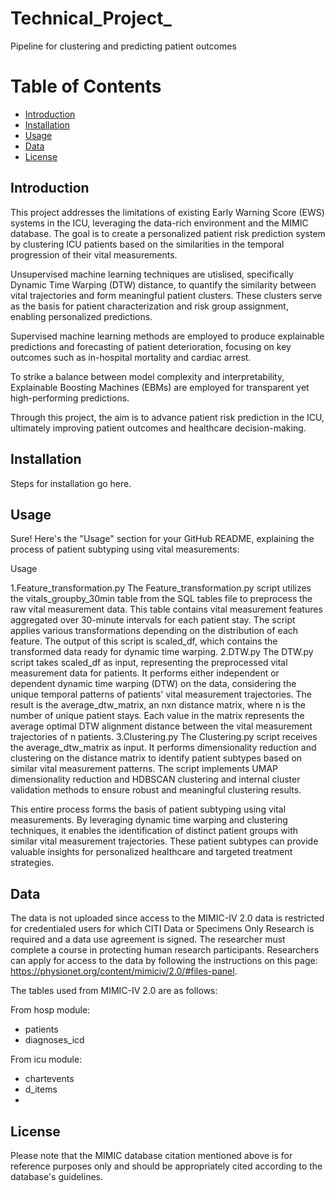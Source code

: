 # Technical_Project_
Pipeline for clustering and predicting patient outcomes

# Table of Contents
- [Introduction](#introduction)
- [Installation](#installation)
- [Usage](#usage)
- [Data](#data)
- [License](#license)


## Introduction<a name="introduction"></a>

This project addresses the limitations of existing Early Warning Score (EWS) systems in the ICU, leveraging the data-rich environment and the MIMIC database. The goal is to create a personalized patient risk prediction system by clustering ICU patients based on the similarities in the temporal progression of their vital measurements.

Unsupervised machine learning techniques are utislised, specifically Dynamic Time Warping (DTW) distance, to quantify the similarity between vital trajectories and form meaningful patient clusters. These clusters serve as the basis for patient characterization and risk group assignment, enabling personalized predictions.

Supervised machine learning methods are employed to produce explainable predictions and forecasting of patient deterioration, focusing on key outcomes such as in-hospital mortality and cardiac arrest.

To strike a balance between model complexity and interpretability, Explainable Boosting Machines (EBMs) are employed for transparent yet high-performing predictions.

Through this project, the aim is to advance patient risk prediction in the ICU, ultimately improving patient outcomes and healthcare decision-making.

## Installation<a name="installation"></a>

Steps for installation go here.

## Usage<a name="usage"></a>


Sure! Here's the "Usage" section for your GitHub README, explaining the process of patient subtyping using vital measurements:

Usage

1.Feature_transformation.py
The Feature_transformation.py script utilizes the vitals_groupby_30min table from the SQL tables file to preprocess the raw vital measurement data. This table contains vital measurement features aggregated over 30-minute intervals for each patient stay. The script applies various transformations depending on the distribution of each feature. The output of this script is scaled_df, which contains the transformed data ready for dynamic time warping.
2.DTW.py
The DTW.py script takes scaled_df as input, representing the preprocessed vital measurement data for patients. It performs either independent or dependent dynamic time warping (DTW) on the data, considering the unique temporal patterns of patients' vital measurement trajectories. The result is the average_dtw_matrix, an nxn distance matrix, where n is the number of unique patient stays. Each value in the matrix represents the average optimal DTW alignment distance between the vital measurement trajectories of n patients.
3.Clustering.py
The Clustering.py script receives the average_dtw_matrix as input. It performs dimensionality reduction and clustering on the distance matrix to identify patient subtypes based on similar vital measurement patterns. The script implements UMAP dimensionality reduction and HDBSCAN clustering and internal cluster validation methods to ensure robust and meaningful clustering results.

This entire process forms the basis of patient subtyping using vital measurements. By leveraging dynamic time warping and clustering techniques, it enables the identification of distinct patient groups with similar vital measurement trajectories. These patient subtypes can provide valuable insights for personalized healthcare and targeted treatment strategies.



## Data<a name="data"></a>

The data is not uploaded since access to the MIMIC-IV 2.0 data is restricted for credentialed users for which CITI Data or Specimens Only Research is required and a data use agreement is signed. The researcher must complete a course in protecting human research participants. Researchers can apply for access to the data by following the instructions on this page: https://physionet.org/content/mimiciv/2.0/#files-panel.

The tables used from MIMIC-IV 2.0 are as follows:

From hosp module:
- patients 
- diagnoses_icd

From icu module:
- chartevents
- d_items
- 

## License<a name="license"></a>

Please note that the MIMIC database citation mentioned above is for reference purposes only and should be appropriately cited according to the database's guidelines.


